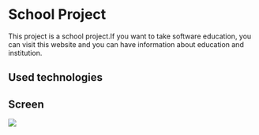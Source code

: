 <h1> School Project </h2>

This project is a school project.If you want to take software education, you can visit this website and you can have information about education and institution.

<h2> Used technologies </h2>

<h2> Screen </h2>

![](ekran.gif)
